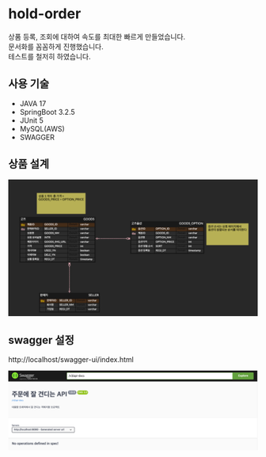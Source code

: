 # hold-order

상품 등록, 조회에 대하여 속도를 최대한 빠르게 만들었습니다.  
문서화를 꼼꼼하게 진행했습니다.  
테스트를 철저히 하였습니다.

## 사용 기술

- JAVA 17
- SpringBoot 3.2.5
- JUnit 5
- MySQL(AWS)
- SWAGGER

## 상품 설계

![hold-order.png](src%2Fmain%2Fresources%2Fimage%2Fhold-order.png)

## swagger 설정

http://localhost/swagger-ui/index.html

![swagger.png](src%2Fmain%2Fresources%2Fimage%2Fswagger.png)